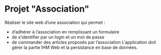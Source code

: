 Projet "Association"
==================

Réaliser le site web d’une association qui permet :
- d’adhérer à l’association en remplissant un formulaire
- de s’identifier par un login et un mot de passe
- de commander des articles proposés par l’association
L’application doit gérer la partie IHM Web et la persistance en base de données.
